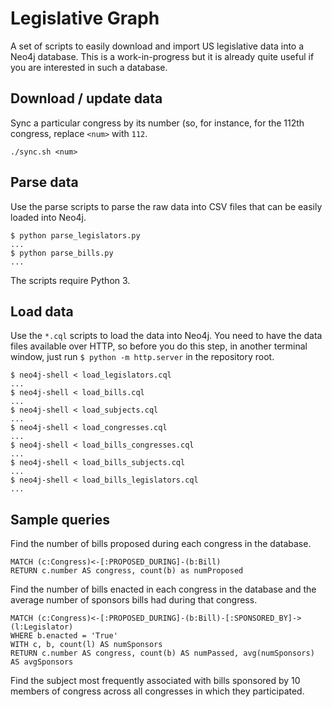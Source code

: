 # Legislative Graph

A set of scripts to easily download and import US legislative data into a Neo4j
database. This is a work-in-progress but it is already quite useful if you are
interested in such a database.

## Download / update data

Sync a particular congress by its number (so, for instance, for the 112th
congress, replace `<num>` with `112`.

```
./sync.sh <num>
```

## Parse data

Use the parse scripts to parse the raw data into CSV files that can be easily
loaded into Neo4j.

```
$ python parse_legislators.py
...
$ python parse_bills.py
...
```

The scripts require Python 3.

## Load data

Use the `*.cql` scripts to load the data into Neo4j. You need to have the data
files available over HTTP, so before you do this step, in another terminal
window, just run `$ python -m http.server` in the repository root.

```
$ neo4j-shell < load_legislators.cql
...
$ neo4j-shell < load_bills.cql
...
$ neo4j-shell < load_subjects.cql
...
$ neo4j-shell < load_congresses.cql
...
$ neo4j-shell < load_bills_congresses.cql
...
$ neo4j-shell < load_bills_subjects.cql
...
$ neo4j-shell < load_bills_legislators.cql
...
```

## Sample queries

Find the number of bills proposed during each congress in the database.

```
MATCH (c:Congress)<-[:PROPOSED_DURING]-(b:Bill)
RETURN c.number AS congress, count(b) as numProposed
```

Find the number of bills enacted in each congress in the database and the
average number of sponsors bills had during that congress.

```
MATCH (c:Congress)<-[:PROPOSED_DURING]-(b:Bill)-[:SPONSORED_BY]->(l:Legislator)
WHERE b.enacted = 'True'
WITH c, b, count(l) AS numSponsors
RETURN c.number AS congress, count(b) AS numPassed, avg(numSponsors) AS avgSponsors
```

Find the subject most frequently associated with bills sponsored by 10 members
of congress across all congresses in which they participated.

```
```
